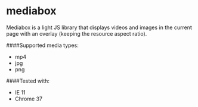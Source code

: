 mediabox
========

Mediabox is a light JS library that displays videos and images in the current page with an overlay (keeping the resource aspect ratio).

####Supported media types:
- mp4
- jpg
- png

####Tested with:
- IE 11
- Chrome 37